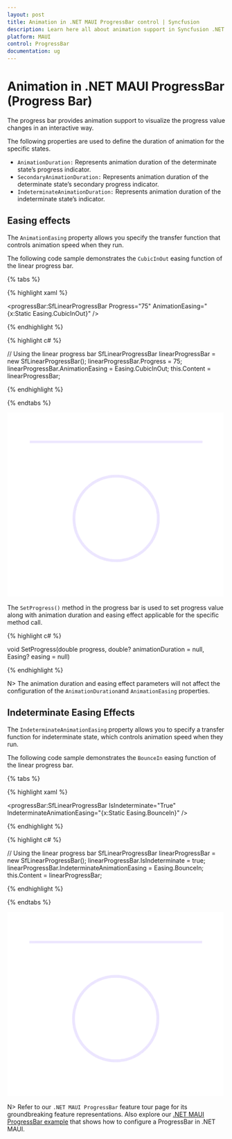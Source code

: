 ```yaml
---
layout: post
title: Animation in .NET MAUI ProgressBar control | Syncfusion
description: Learn here all about animation support in Syncfusion .NET MAUI ProgressBar control, its elements and more.
platform: MAUI
control: ProgressBar
documentation: ug
---
```


# Animation in .NET MAUI ProgressBar (Progress Bar)

The progress bar provides animation support to visualize the progress value changes in an interactive way. 

The following properties are used to define the duration of animation for the specific states.

* `AnimationDuration:` Represents animation duration of the determinate state’s progress indicator.
* `SecondaryAnimationDuration:` Represents animation duration of the determinate state’s secondary progress indicator.
* `IndeterminateAnimationDuration:` Represents animation duration of the indeterminate state’s indicator.

## Easing effects

The `AnimationEasing` property allows you specify the transfer function that controls animation speed when they run. 

The following code sample demonstrates the `CubicInOut` easing function of the linear progress bar.

{% tabs %} 

{% highlight xaml %}

<progressBar:SfLinearProgressBar Progress="75" 
                                 AnimationEasing="{x:Static Easing.CubicInOut}" />

{% endhighlight %}

{% highlight c# %}

// Using the linear progress bar
SfLinearProgressBar linearProgressBar = new SfLinearProgressBar();
linearProgressBar.Progress = 75;
linearProgressBar.AnimationEasing = Easing.CubicInOut;
this.Content = linearProgressBar;

{% endhighlight %}

{% endtabs %} 

![.NET MAUI Progress Bar with CubicInOut animation](images/animation/easing-animation.gif)

The `SetProgress()` method in the progress bar is used to set progress value along with animation duration and easing effect applicable for the specific method call.

{% highlight c# %}

void SetProgress(double progress, double? animationDuration = null, Easing? easing = null)

{% endhighlight %}

N> The animation duration and easing effect parameters will not affect the configuration of the `AnimationDuration`and `AnimationEasing` properties.

## Indeterminate Easing Effects

The `IndeterminateAnimationEasing` property allows you to specify a transfer function for indeterminate state, which controls animation speed when they run.

The following code sample demonstrates the `BounceIn` easing function of the linear progress bar.

{% tabs %} 

{% highlight xaml %}

<progressBar:SfLinearProgressBar IsIndeterminate="True" 
                                 IndeterminateAnimationEasing="{x:Static Easing.BounceIn}" />

{% endhighlight %}

{% highlight c# %}

// Using the linear progress bar
SfLinearProgressBar linearProgressBar = new SfLinearProgressBar();
linearProgressBar.IsIndeterminate = true;
linearProgressBar.IndeterminateAnimationEasing = Easing.BounceIn;
this.Content = linearProgressBar;

{% endhighlight %}

{% endtabs %} 

![.NET MAUI Progress Bar with indeterminate animation](images/animation/indeterminate.gif)

N> Refer to our `.NET MAUI ProgressBar` feature tour page for its groundbreaking feature representations. Also explore our [.NET MAUI ProgressBar example](https://github.com/syncfusion/maui-demos/) that shows how to configure a ProgressBar in .NET MAUI.